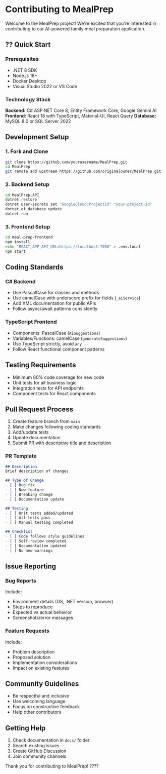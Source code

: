 # Contributing to MealPrep

Welcome to the MealPrep project! We're excited that you're interested in contributing to our AI-powered family meal preparation application.

## ?? Quick Start

### Prerequisites
- .NET 8 SDK
- Node.js 18+
- Docker Desktop
- Visual Studio 2022 or VS Code

### Technology Stack
**Backend:** C# ASP.NET Core 8, Entity Framework Core, Google Gemini AI
**Frontend:** React 18 with TypeScript, Material-UI, React Query
**Database:** MySQL 8.0 or SQL Server 2022

## Development Setup

### 1. Fork and Clone
```bash
git clone https://github.com/yourusername/MealPrep.git
cd MealPrep
git remote add upstream https://github.com/originalowner/MealPrep.git
```

### 2. Backend Setup
```bash
cd MealPrep.API
dotnet restore
dotnet user-secrets set "GoogleCloud:ProjectId" "your-project-id"
dotnet ef database update
dotnet run
```

### 3. Frontend Setup
```bash
cd meal-prep-frontend
npm install
echo "REACT_APP_API_URL=https://localhost:7000" > .env.local
npm start
```

## Coding Standards

### C# Backend
- Use PascalCase for classes and methods
- Use camelCase with underscore prefix for fields (`_aiService`)
- Add XML documentation for public APIs
- Follow async/await patterns consistently

### TypeScript Frontend
- Components: PascalCase (`AiSuggestions`)
- Variables/Functions: camelCase (`generateSuggestions`)
- Use TypeScript strictly, avoid `any`
- Follow React functional component patterns

## Testing Requirements
- Minimum 80% code coverage for new code
- Unit tests for all business logic
- Integration tests for API endpoints
- Component tests for React components

## Pull Request Process

1. Create feature branch from `main`
2. Make changes following coding standards
3. Add/update tests
4. Update documentation
5. Submit PR with descriptive title and description

### PR Template
```markdown
## Description
Brief description of changes

## Type of Change
- [ ] Bug fix
- [ ] New feature
- [ ] Breaking change
- [ ] Documentation update

## Testing
- [ ] Unit tests added/updated
- [ ] All tests pass
- [ ] Manual testing completed

## Checklist
- [ ] Code follows style guidelines
- [ ] Self-review completed
- [ ] Documentation updated
- [ ] No new warnings
```

## Issue Reporting

### Bug Reports
Include:
- Environment details (OS, .NET version, browser)
- Steps to reproduce
- Expected vs actual behavior
- Screenshots/error messages

### Feature Requests
Include:
- Problem description
- Proposed solution
- Implementation considerations
- Impact on existing features

## Community Guidelines

- Be respectful and inclusive
- Use welcoming language
- Focus on constructive feedback
- Help other contributors

## Getting Help

1. Check documentation in `docs/` folder
2. Search existing issues
3. Create GitHub Discussion
4. Join community channels

Thank you for contributing to MealPrep! ????